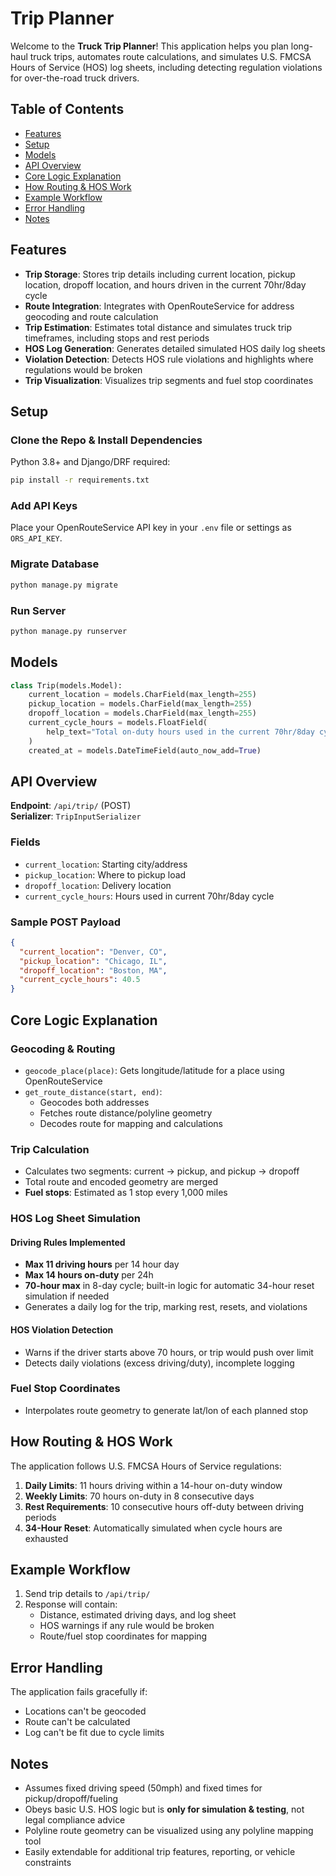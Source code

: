 # Trip Planner

Welcome to the **Truck Trip Planner**! This application helps you plan long-haul truck trips, automates route calculations, and simulates U.S. FMCSA Hours of Service (HOS) log sheets, including detecting regulation violations for over-the-road truck drivers.

## Table of Contents

- [Features](#features)
- [Setup](#setup)
- [Models](#models)
- [API Overview](#api-overview)
- [Core Logic Explanation](#core-logic-explanation)
- [How Routing & HOS Work](#how-routing--hos-work)
- [Example Workflow](#example-workflow)
- [Error Handling](#error-handling)
- [Notes](#notes)

## Features

- **Trip Storage**: Stores trip details including current location, pickup location, dropoff location, and hours driven in the current 70hr/8day cycle
- **Route Integration**: Integrates with OpenRouteService for address geocoding and route calculation
- **Trip Estimation**: Estimates total distance and simulates truck trip timeframes, including stops and rest periods
- **HOS Log Generation**: Generates detailed simulated HOS daily log sheets
- **Violation Detection**: Detects HOS rule violations and highlights where regulations would be broken
- **Trip Visualization**: Visualizes trip segments and fuel stop coordinates

## Setup

### Clone the Repo & Install Dependencies

Python 3.8+ and Django/DRF required:

```bash
pip install -r requirements.txt
```

### Add API Keys

Place your OpenRouteService API key in your `.env` file or settings as `ORS_API_KEY`.

### Migrate Database

```bash
python manage.py migrate
```

### Run Server

```bash
python manage.py runserver
```

## Models

```python
class Trip(models.Model):
    current_location = models.CharField(max_length=255)
    pickup_location = models.CharField(max_length=255)
    dropoff_location = models.CharField(max_length=255)
    current_cycle_hours = models.FloatField(
        help_text="Total on-duty hours used in the current 70hr/8day cycle"
    )
    created_at = models.DateTimeField(auto_now_add=True)
```

## API Overview

**Endpoint**: `/api/trip/` (POST)  
**Serializer**: `TripInputSerializer`

### Fields

- `current_location`: Starting city/address
- `pickup_location`: Where to pickup load
- `dropoff_location`: Delivery location
- `current_cycle_hours`: Hours used in current 70hr/8day cycle

### Sample POST Payload

```json
{
  "current_location": "Denver, CO",
  "pickup_location": "Chicago, IL",
  "dropoff_location": "Boston, MA",
  "current_cycle_hours": 40.5
}
```

## Core Logic Explanation

### Geocoding & Routing

- `geocode_place(place)`: Gets longitude/latitude for a place using OpenRouteService
- `get_route_distance(start, end)`:
  - Geocodes both addresses
  - Fetches route distance/polyline geometry
  - Decodes route for mapping and calculations

### Trip Calculation

- Calculates two segments: current → pickup, and pickup → dropoff
- Total route and encoded geometry are merged
- **Fuel stops**: Estimated as 1 stop every 1,000 miles

### HOS Log Sheet Simulation

#### Driving Rules Implemented

- **Max 11 driving hours** per 14 hour day
- **Max 14 hours on-duty** per 24h
- **70-hour max** in 8-day cycle; built-in logic for automatic 34-hour reset simulation if needed
- Generates a daily log for the trip, marking rest, resets, and violations

#### HOS Violation Detection

- Warns if the driver starts above 70 hours, or trip would push over limit
- Detects daily violations (excess driving/duty), incomplete logging

### Fuel Stop Coordinates

- Interpolates route geometry to generate lat/lon of each planned stop

## How Routing & HOS Work

The application follows U.S. FMCSA Hours of Service regulations:

1. **Daily Limits**: 11 hours driving within a 14-hour on-duty window
2. **Weekly Limits**: 70 hours on-duty in 8 consecutive days
3. **Rest Requirements**: 10 consecutive hours off-duty between driving periods
4. **34-Hour Reset**: Automatically simulated when cycle hours are exhausted

## Example Workflow

1. Send trip details to `/api/trip/`
2. Response will contain:
   - Distance, estimated driving days, and log sheet
   - HOS warnings if any rule would be broken
   - Route/fuel stop coordinates for mapping

## Error Handling

The application fails gracefully if:
- Locations can't be geocoded
- Route can't be calculated
- Log can't be fit due to cycle limits

## Notes

- Assumes fixed driving speed (50mph) and fixed times for pickup/dropoff/fueling
- Obeys basic U.S. HOS logic but is **only for simulation & testing**, not legal compliance advice
- Polyline route geometry can be visualized using any polyline mapping tool
- Easily extendable for additional trip features, reporting, or vehicle constraints

